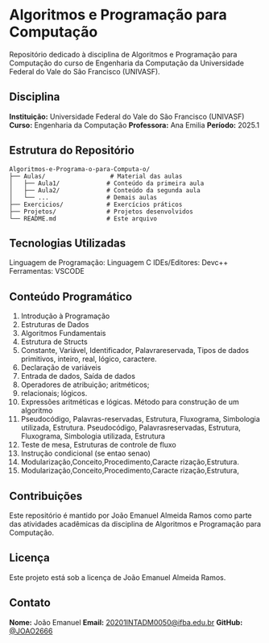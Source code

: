 # Algoritmos e Programação para Computação

Repositório dedicado à disciplina de Algoritmos e Programação para Computação do curso de Engenharia da Computação da Universidade Federal do Vale do São Francisco (UNIVASF).

##  Disciplina
 **Instituição:** Universidade Federal do Vale do São Francisco (UNIVASF)
 **Curso:** Engenharia da Computação
 **Professora:** Ana Emilia
 **Período:** 2025.1

##  Estrutura do Repositório
```
Algoritmos-e-Programa-o-para-Computa-o/
├── Aulas/                  # Material das aulas
│   ├── Aula1/             # Conteúdo da primeira aula
│   ├── Aula2/             # Conteúdo da segunda aula
│   └── ...                # Demais aulas
├── Exercicios/            # Exercícios práticos
├── Projetos/              # Projetos desenvolvidos
└── README.md              # Este arquivo
```

## Tecnologias Utilizadas
Linguagem de Programação: Linguagem C
IDEs/Editores: Devc++
Ferramentas: VSCODE

## Conteúdo Programático
1. Introdução à Programação
2. Estruturas de Dados
3. Algoritmos Fundamentais
4. Estrutura de Structs
5. Constante, Variável, Identificador, Palavrareservada, Tipos de dados primitivos, inteiro, real, lógico, caractere.
6. Declaração de variáveis
7. Entrada de dados, Saída de dados
8. Operadores de atribuição; aritméticos;
9. relacionais; lógicos.
10. Expressões aritméticas e lógicas. Método para construção de um algoritmo
11. Pseudocódigo, Palavras-reservadas, Estrutura, Fluxograma, Simbologia utilizada,
Estrutura. Pseudocódigo, Palavrasreservadas, Estrutura, Fluxograma, Simbologia utilizada, Estrutura
12. Teste de mesa, Estruturas de controle de fluxo
13. Instrução condicional (se entao senao)
14. Modularização,Conceito,Procedimento,Caracte rização,Estrutura.
15. Modularização,Conceito,Procedimento,Caracte rização,Estrutura,

## Contribuições
Este repositório é mantido por João Emanuel Almeida Ramos como parte das atividades acadêmicas da disciplina de Algoritmos e Programação para Computação.

## Licença
Este projeto está sob a licença de João Emanuel Almeida Ramos.

## Contato
**Nome:** João Emanuel
 **Email:** 20201INTADM0050@ifba.edu.br
 **GitHub:** [@JOAO2666](https://github.com/JOAO2666) 
